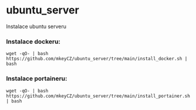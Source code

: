 # ubuntu_server
Instalace ubuntu serveru

### Instalace dockeru:
`wget -qO- | bash https://github.com/mkeyCZ/ubuntu_server/tree/main/install_docker.sh | bash`

### Instalace portaineru:
`wget -qO- | bash https://github.com/mkeyCZ/ubuntu_server/tree/main/install_portainer.sh | bash`
